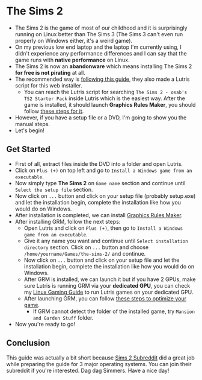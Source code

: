 # The Sims 2
- The Sims 2 is the game of most of our childhood and it is surprisingly running on Linux better than The Sims 3 (The Sims 3 can't even run properly on Windows either, it's a weird game).
- On my previous low end laptop and the laptop I'm currently using, I didn't experience any performance differences and I can say that the game runs with **native performance** on Linux.
- The Sims 2 is now an **abandonware** which means installing The Sims 2 **for free is not pirating** at all.
- The recommended way is [following this guide](https://github.com/voicemxil/TS2-Starter-Pack/wiki/Linux-Specifc-Setup-Steps), they also made a Lutris script for this web installer.
  - You can reach the Lutris script for searching `The Sims 2 - osab's TS2 Starter Pack` inside Lutris which is the easiest way. After the game is installed, it should launch **Graphics Rules Maker**, you should follow [these steps for it](https://docs.google.com/document/d/1UT0HX3cO4xLft2KozGypU_N7ZcGQVr-54QD9asFsx5U/edit#heading=h.6jnaz4t6d3vx).
- However, if you have a setup file or a DVD, I'm going to show you the manual steps.
- Let's begin!
## Get Started
- First of all, extract files inside the DVD into a folder and open Lutris.
- Click on `Plus (+)` on top left and go to `Install a Windows game from an executable`.
- Now simply type **The Sims 2** on `Game name` section and continue until `Select the setup file` section.
- Now click on `...` button and click on your setup file (probably setup.exe) and let the installation begin, complete the installation like how you would do on Windows.
- After installation is completed, we can install [Graphics Rules Maker](https://www.simsnetwork.com/tools/graphics-rules-maker).
- After installing GRM, follow the next steps:
  - Open Lutris and click on `Plus (+)`, then go to `Install a Windows game from an executable`.
  - Give it any name you want and continue until `Select installation directory` section. Click on `...` button and choose `/home/yourname/Games/the-sims-2/` and continue.
  - Now click on `...` button and click on your setup file and let the installation begin, complete the installation like how you would do on Windows.
  - After GRM is installed, we can launch it but if you have 2 GPUs, make sure Lutris is running GRM via your **dedicated GPU**, you can check my [Linux Gaming Guide](https://github.com/cutiepenguins/Linux-Gaming-Guide/blob/main/Linux-Gaming-Guide.md#hybrid-graphics) to run Lutris games on your dedicated GPU.
  - After launching GRM, you can follow [these steps to optimize your game](https://docs.google.com/document/d/1UT0HX3cO4xLft2KozGypU_N7ZcGQVr-54QD9asFsx5U/edit#heading=h.6jnaz4t6d3vx).
    - If GRM cannot detect the folder of the installed game, try `Mansion and Garden Stuff` folder.
- Now you're ready to go!
## Conclusion
This guide was actually a bit short because [Sims 2 Subreddit](https://www.reddit.com/r/sims2/) did a great job while preparing the guide for 3 major operating systems. You can join their subreddit if you're interested. Dag dag Simmers. Have a nice day!
